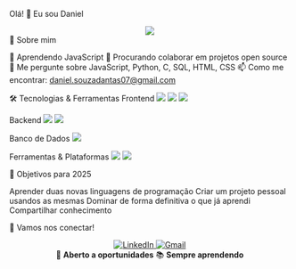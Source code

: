 Olá! 👋 Eu sou Daniel
<div align="center">
  <img src="https://readme-typing-svg.herokuapp.com/?lines=Apaixonado+por+Tecnologia;Sempre+Aprendendo!&center=true&size=30&color=58A6FF">
</div>
🚀 Sobre mim

🌱 Aprendendo JavaScript 
👯 Procurando colaborar em projetos open source
💬 Me pergunte sobre JavaScript, Python, C, SQL, HTML, CSS
📫 Como me encontrar: daniel.souzadantas07@gmail.com

🛠️ Tecnologias & Ferramentas
Frontend
<img src="https://img.shields.io/badge/-HTML5-E34F26?style=flat-square&logo=html5&logoColor=white"/>
<img src="https://img.shields.io/badge/-CSS3-1572B6?style=flat-square&logo=css3">
<img src="https://img.shields.io/badge/-JavaScript-F7DF1E?style=flat-square&logo=javascript&logoColor=black"/>

Backend
<img src="https://img.shields.io/badge/-Python-3776AB?style=flat-square&logo=python&logoColor=white"/>
<img src="https://img.shields.io/badge/-C-A8B9CC?style=flat-square&logo=c&logoColor=black" />

Banco de Dados
<img src ="https://img.shields.io/badge/-MySQL-4479A1?style=flat-square&logo=mysql&logoColor=white"/>

Ferramentas & Plataformas
<img src="https://img.shields.io/badge/-Git-F05032?style=flat-square&logo=git&logoColor=white"/>
<img src="https://img.shields.io/badge/-VS%20Code-007ACC?style=flat-square&logo=visual-studio-code&logoColor=white"/>

🎯 Objetivos para 2025

 Aprender duas novas linguagens de programação
 Criar um projeto pessoal usandos as mesmas
 Dominar de forma definitiva o que já aprendi 
 Compartilhar conhecimento

 🤝 Vamos nos conectar!
 <div align="center">
  <a href=(https://www.linkedin.com/in/daniel-silva-dantas-de-souza-041342322/) target="_blank">
    <img src="https://img.shields.io/badge/-LinkedIn-0077B5?style=for-the-badge&logo=linkedin&logoColor=white" alt="LinkedIn"/>
  </a>
  
  <a href="mailto:daniel.souzadantas07@gmail.com" target="_blank">
    <img src="https://img.shields.io/badge/-Gmail-D14836?style=for-the-badge&logo=gmail&logoColor=white" alt="Gmail"/>
  </a>
  </div>

  <div align="center">
  💼 <strong>Aberto a oportunidades</strong>
  📚 <strong>Sempre aprendendo</strong>
</div>
